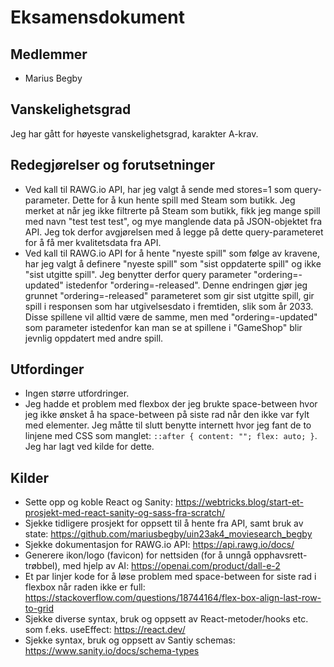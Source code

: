 # Eksamensdokument

## Medlemmer

- Marius Begby

## Vanskelighetsgrad

Jeg har gått for høyeste vanskelighetsgrad, karakter A-krav.

## Redegjørelser og forutsetninger

- Ved kall til RAWG.io API, har jeg valgt å sende med stores=1 som query-parameter. Dette for å kun hente spill med Steam som butikk. Jeg merket at når jeg ikke filtrerte på Steam som butikk, fikk jeg mange spill med navn "test test test", og mye manglende data på JSON-objektet fra API. Jeg tok derfor avgjørelsen med å legge på dette query-parameteret for å få mer kvalitetsdata fra API.
- Ved kall til RAWG.io API for å hente "nyeste spill" som følge av kravene, har jeg valgt å definere "nyeste spill" som "sist oppdaterte spill" og ikke "sist utgitte spill". Jeg benytter derfor query parameter "ordering=-updated" istedenfor "ordering=-released". Denne endringen gjør jeg grunnet "ordering=-released" parameteret som gir sist utgitte spill, gir spill i responsen som har utgivelsesdato i fremtiden, slik som år 2033. Disse spillene vil alltid være de samme, men med "ordering=-updated" som parameter istedenfor kan man se at spillene i "GameShop" blir jevnlig oppdatert med andre spill.

## Utfordinger

- Ingen større utfordringer.
- Jeg hadde et problem med flexbox der jeg brukte space-between hvor jeg ikke ønsket å ha space-between på siste rad når den ikke var fylt med elementer. Jeg måtte til slutt benytte internett hvor jeg fant de to linjene med CSS som manglet: `::after { content: ""; flex: auto; }`. Jeg har lagt ved kilde for dette.

## Kilder

- Sette opp og koble React og Sanity: https://webtricks.blog/start-et-prosjekt-med-react-sanity-og-sass-fra-scratch/
- Sjekke tidligere prosjekt for oppsett til å hente fra API, samt bruk av state: https://github.com/mariusbegby/uin23ak4_moviesearch_begby
- Sjekke dokumentasjon for RAWG.io API: https://api.rawg.io/docs/
- Generere ikon/logo (favicon) for nettsiden (for å unngå opphavsrett-trøbbel), med hjelp av AI: https://openai.com/product/dall-e-2
- Et par linjer kode for å løse problem med space-between for siste rad i flexbox når raden ikke er full: https://stackoverflow.com/questions/18744164/flex-box-align-last-row-to-grid
- Sjekke diverse syntax, bruk og oppsett av React-metoder/hooks etc. som f.eks. useEffect: https://react.dev/
- Sjekke syntax, bruk og oppsett av Santiy schemas: https://www.sanity.io/docs/schema-types
